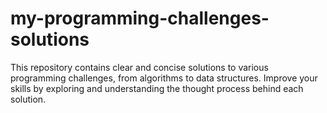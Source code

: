 # my-programming-challenges-solutions
This repository contains clear and concise solutions to various programming challenges, from algorithms to data structures. Improve your skills by exploring and understanding the thought process behind each solution.
